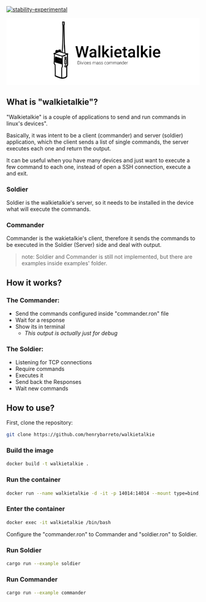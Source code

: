 [![stability-experimental](https://img.shields.io/badge/stability-experimental-orange.svg)](https://github.com/emersion/stability-badges#experimental)

![walkietalkie logo](./logo.png)


## What is "walkietalkie"?
"Walkietalkie" is a couple of applications to send and run commands in linux's devices".

Basically, it was intent to be a client (commander) and server (soldier) application, which the client sends a list of single commands, the server executes each one and return the output.

It can be useful when you have many devices and just want to execute a few command to each one, instead of open a SSH connection, execute a and exit.

### Soldier
Soldier is the walkietalkie's server, so it needs to be installed in the device what will execute the commands.  

### Commander 
Commander is the wakietalkie's client, therefore it sends the commands to be executed in the Soldier (Server) side and deal with output.

> note: Soldier and Commander is still not implemented, but there are examples inside examples' folder.

## How it works?

### The Commander:

- Send the commands configured inside "commander.ron" file
- Wait for a response
- Show its in terminal
  - *This output is actually just for debug*

### The Soldier:

- Listening for TCP connections
- Require commands
- Executes it
- Send back the Responses
- Wait new commands

## How to use?

First, clone the repository:
```bash
git clone https://github.com/henrybarreto/walkietalkie
```

### Build the image
```bash
docker build -t walkietalkie .
```

### Run the container 
```bash
docker run --name walkietalkie -d -it -p 14014:14014 --mount type=bind,source="$(pwd)",target=/root/walkietalkie walkietalkie /bin/bash
```

### Enter the container
```bash
docker exec -it walkietalkie /bin/bash
```

Configure the "commander.ron" to Commander and "soldier.ron" to Soldier.

### Run Soldier
```bash
cargo run --example soldier 
```

### Run Commander
```bash
cargo run --example commander 
```

